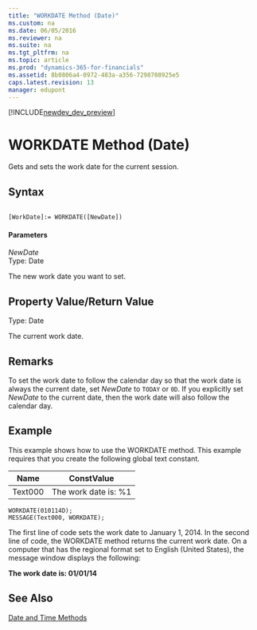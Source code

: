 ```yaml
---
title: "WORKDATE Method (Date)"
ms.custom: na
ms.date: 06/05/2016
ms.reviewer: na
ms.suite: na
ms.tgt_pltfrm: na
ms.topic: article
ms.prod: "dynamics-365-for-financials"
ms.assetid: 8b0806a4-0972-483a-a356-7298708925e5
caps.latest.revision: 13
manager: edupont
---
```


[!INCLUDE[newdev_dev_preview](../includes/newdev_dev_preview.md)]

# WORKDATE Method (Date)
Gets and sets the work date for the current session.  

## Syntax  

```  

[WorkDate]:= WORKDATE([NewDate])  
```  

#### Parameters  
 *NewDate*  
 Type: Date  

 The new work date you want to set.  

## Property Value/Return Value  
 Type: Date  

 The current work date.  

## Remarks  
<!--NAV
If you do not set a value for the *NewDate* parameter, then the method returns the work date that is specified by the **Set Work Date** option on the **Application** menu ![Application Menu button in menu bar](media/ApplicationMenuIcon.png "ApplicationMenuIcon") in the [!INCLUDE[nav_windows](../includes/nav_windows_md.md)]. If there is no work date selected,  then the current system date is returned.  
-->

 To set the work date to follow the calendar day so that the work date is always the current date, set *NewDate* to `TODAY` or `0D`. If you explicitly set *NewDate* to the current date, then the work date will also follow the calendar day.  

## Example  
 This example shows how to use the WORKDATE method. This example requires that you create the following global text constant.  

|Name|ConstValue|  
|----------|----------------|  
|Text000|The work date is: %1|  

```  
WORKDATE(010114D);  
MESSAGE(Text000, WORKDATE);  
```  

 The first line of code sets the work date to January 1, 2014. In the second line of code, the WORKDATE method returns the current work date. On a computer that has the regional format set to English \(United States\), the message window displays the following:  

 **The work date is: 01/01/14**  

## See Also  
 [Date and Time Methods](devenv-Date-and-Time-Methods.md)
